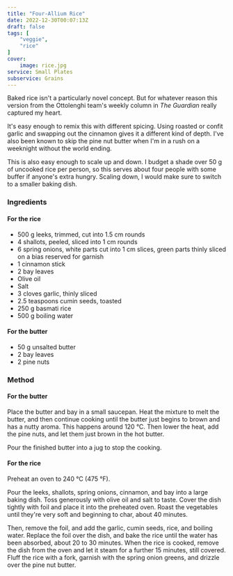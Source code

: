```yaml
---
title: "Four-Allium Rice"
date: 2022-12-30T00:07:13Z
draft: false
tags: [
    "veggie",
    "rice"
]
cover:
    image: rice.jpg
service: Small Plates
subservice: Grains
---
```


Baked rice isn't a particularly novel concept. But for whatever reason this version from the Ottolenghi team's weekly column in _The Guardian_ really captured my heart.

It's easy enough to remix this with different spicing. Using roasted or confit garlic and swapping out the cinnamon gives it a different kind of depth. I've also been known to skip the pine nut butter when I'm in a rush on a weeknight without the world ending.

This is also easy enough to scale up and down. I budget a shade over 50 g of uncooked rice per person, so this serves about four people with some buffer if anyone's extra hungry. Scaling down, I would make sure to switch to a smaller baking dish. 

### Ingredients

#### For the rice

* 500 g leeks, trimmed, cut into 1.5 cm rounds
* 4 shallots, peeled, sliced into 1 cm rounds
* 6 spring onions, white parts cut into 1 cm slices, green parts thinly sliced on a bias reserved for garnish
* 1 cinnamon stick
* 2 bay leaves
* Olive oil
* Salt
* 3 cloves garlic, thinly sliced
* 2.5 teaspoons cumin seeds, toasted
* 250 g basmati rice
* 500 g boiling water

#### For the butter

* 50 g unsalted butter
* 2 bay leaves
* 2 pine nuts

### Method

#### For the butter

Place the butter and bay in a small saucepan. Heat the mixture to melt the butter, and then continue cooking until the butter just begins to brown and has a nutty aroma. This happens around 120 °C. Then lower the heat, add the pine nuts, and let them just brown in the hot butter.

Pour the finished butter into a jug to stop the cooking.

#### For the rice

Preheat an oven to 240 °C (475 °F).

Pour the leeks, shallots, spring onions, cinnamon, and bay into a large baking dish. Toss generously with olive oil and salt to taste. Cover the dish tightly with foil and place it into the preheated oven. Roast the vegetables until they're very soft and beginning to char, about 40 minutes.

Then, remove the foil, and add the garlic, cumin seeds, rice, and boiling water. Replace the foil over the dish, and bake the rice until the water has been absorbed, about 20 to 30 minutes. When the rice is cooked, remove the dish from the oven and let it steam for a further 15 minutes, still covered. Fluff the rice with a fork, garnish with the spring onion greens, and drizzle over the pine nut butter.
